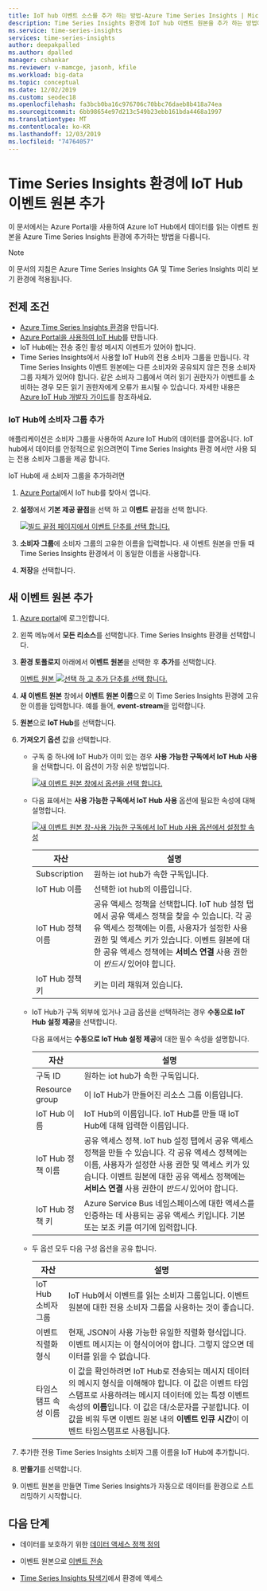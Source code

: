 ```yaml
---
title: IoT hub 이벤트 소스를 추가 하는 방법-Azure Time Series Insights | Microsoft Docs
description: Time Series Insights 환경에 IoT hub 이벤트 원본을 추가 하는 방법에 대해 알아봅니다.
ms.service: time-series-insights
services: time-series-insights
author: deepakpalled
ms.author: dpalled
manager: cshankar
ms.reviewer: v-mamcge, jasonh, kfile
ms.workload: big-data
ms.topic: conceptual
ms.date: 12/02/2019
ms.custom: seodec18
ms.openlocfilehash: fa3bcb0ba16c976706c70bbc76daeb8b418a74ea
ms.sourcegitcommit: 6bb98654e97d213c549b23ebb161bda4468a1997
ms.translationtype: MT
ms.contentlocale: ko-KR
ms.lasthandoff: 12/03/2019
ms.locfileid: "74764057"
---
```

# <a name="add-an-iot-hub-event-source-to-your-time-series-insights-environment"></a>Time Series Insights 환경에 IoT Hub 이벤트 원본 추가

이 문서에서는 Azure Portal을 사용하여 Azure IoT Hub에서 데이터를 읽는 이벤트 원본을 Azure Time Series Insights 환경에 추가하는 방법을 다룹니다.

> [!NOTE]
> 이 문서의 지침은 Azure Time Series Insights GA 및 Time Series Insights 미리 보기 환경에 적용됩니다.

## <a name="prerequisites"></a>전제 조건

* [Azure Time Series Insights 환경](time-series-insights-update-create-environment.md)을 만듭니다.
* [Azure Portal을 사용하여 IoT Hub](../iot-hub/iot-hub-create-through-portal.md)를 만듭니다.
* IoT Hub에는 전송 중인 활성 메시지 이벤트가 있어야 합니다.
* Time Series Insights에서 사용할 IoT Hub의 전용 소비자 그룹을 만듭니다. 각 Time Series Insights 이벤트 원본에는 다른 소비자와 공유되지 않은 전용 소비자 그룹 자체가 있어야 합니다. 같은 소비자 그룹에서 여러 읽기 권한자가 이벤트를 소비하는 경우 모든 읽기 권한자에게 오류가 표시될 수 있습니다. 자세한 내용은 [Azure IoT Hub 개발자 가이드](../iot-hub/iot-hub-devguide.md)를 참조하세요.

### <a name="add-a-consumer-group-to-your-iot-hub"></a>IoT Hub에 소비자 그룹 추가

애플리케이션은 소비자 그룹을 사용하여 Azure IoT Hub의 데이터를 끌어옵니다. IoT hub에서 데이터를 안정적으로 읽으려면이 Time Series Insights 환경 에서만 사용 되는 전용 소비자 그룹을 제공 합니다.

IoT Hub에 새 소비자 그룹을 추가하려면

1. [Azure Portal](https://portal.azure.com)에서 IoT hub를 찾아서 엽니다.

1. **설정**에서 **기본 제공 끝점**을 선택 하 고 **이벤트** 끝점을 선택 합니다.

   [![빌드 끝점 페이지에서 이벤트 단추를 선택 합니다.](media/time-series-insights-how-to-add-an-event-source-iothub/tsi-connect-iot-hub.png)](media/time-series-insights-how-to-add-an-event-source-iothub/tsi-connect-iot-hub.png#lightbox)

1. **소비자 그룹**에 소비자 그룹의 고유한 이름을 입력합니다. 새 이벤트 원본을 만들 때 Time Series Insights 환경에서 이 동일한 이름을 사용합니다.

1. **저장**을 선택합니다.

## <a name="add-a-new-event-source"></a>새 이벤트 원본 추가

1. [Azure portal](https://portal.azure.com)에 로그인합니다.

1. 왼쪽 메뉴에서 **모든 리소스**를 선택합니다. Time Series Insights 환경을 선택합니다.

1. **환경 토폴로지** 아래에서 **이벤트 원본**을 선택한 후 **추가**를 선택합니다.

   [이벤트 원본 ![선택 하 고 추가 단추를 선택 합니다.](media/time-series-insights-how-to-add-an-event-source-iothub/tsi-add-event-source.png)](media/time-series-insights-how-to-add-an-event-source-iothub/tsi-add-event-source.png#lightbox)

1. **새 이벤트 원본** 창에서 **이벤트 원본 이름**으로 이 Time Series Insights 환경에 고유한 이름을 입력합니다. 예를 들어, **event-stream**을 입력합니다.

1. **원본**으로 **IoT Hub**를 선택합니다.

1. **가져오기 옵션** 값을 선택합니다.

   * 구독 중 하나에 IoT Hub가 이미 있는 경우 **사용 가능한 구독에서 IoT Hub 사용**을 선택합니다. 이 옵션이 가장 쉬운 방법입니다.
   
     [![새 이벤트 원본 창에서 옵션을 선택 합니다.](media/time-series-insights-how-to-add-an-event-source-iothub/tsi-select-an-import-option.png)](media/time-series-insights-how-to-add-an-event-source-iothub/tsi-select-an-import-option.png#lightbox)

    * 다음 표에서는 **사용 가능한 구독에서 IoT Hub 사용** 옵션에 필요한 속성에 대해 설명합니다.

       [![새 이벤트 원본 창-사용 가능한 구독에서 IoT Hub 사용 옵션에서 설정할 속성](media/time-series-insights-how-to-add-an-event-source-iothub/tsi-create-configure-confirm.png)](media/time-series-insights-how-to-add-an-event-source-iothub/tsi-create-configure-confirm.png#lightbox)

       | 자산 | 설명 |
       | --- | --- |
       | Subscription | 원하는 iot hub가 속한 구독입니다. |
       | IoT Hub 이름 | 선택한 iot hub의 이름입니다. |
       | IoT Hub 정책 이름 | 공유 액세스 정책을 선택합니다. IoT hub 설정 탭에서 공유 액세스 정책을 찾을 수 있습니다. 각 공유 액세스 정책에는 이름, 사용자가 설정한 사용 권한 및 액세스 키가 있습니다. 이벤트 원본에 대한 공유 액세스 정책에는 **서비스 연결** 사용 권한이 *반드시* 있어야 합니다. |
       | IoT Hub 정책 키 | 키는 미리 채워져 있습니다. |

    * IoT Hub가 구독 외부에 있거나 고급 옵션을 선택하려는 경우 **수동으로 IoT Hub 설정 제공**을 선택합니다.

      다음 표에서는 **수동으로 IoT Hub 설정 제공**에 대한 필수 속성을 설명합니다.

       | 자산 | 설명 |
       | --- | --- |
       | 구독 ID | 원하는 iot hub가 속한 구독입니다. |
       | Resource group | 이 IoT Hub가 만들어진 리소스 그룹 이름입니다. |
       | IoT Hub 이름 | IoT Hub의 이름입니다. IoT Hub를 만들 때 IoT Hub에 대해 입력한 이름입니다. |
       | IoT Hub 정책 이름 | 공유 액세스 정책. IoT hub 설정 탭에서 공유 액세스 정책을 만들 수 있습니다. 각 공유 액세스 정책에는 이름, 사용자가 설정한 사용 권한 및 액세스 키가 있습니다. 이벤트 원본에 대한 공유 액세스 정책에는 **서비스 연결** 사용 권한이 *반드시* 있어야 합니다. |
       | IoT Hub 정책 키 | Azure Service Bus 네임스페이스에 대한 액세스를 인증하는 데 사용되는 공유 액세스 키입니다. 기본 또는 보조 키를 여기에 입력합니다. |

    * 두 옵션 모두 다음 구성 옵션을 공유 합니다.

       | 자산 | 설명 |
       | --- | --- |
       | IoT Hub 소비자 그룹 | IoT Hub에서 이벤트를 읽는 소비자 그룹입니다. 이벤트 원본에 대한 전용 소비자 그룹을 사용하는 것이 좋습니다. |
       | 이벤트 직렬화 형식 | 현재, JSON이 사용 가능한 유일한 직렬화 형식입니다. 이벤트 메시지는 이 형식이어야 합니다. 그렇지 않으면 데이터를 읽을 수 없습니다. |
       | 타임스탬프 속성 이름 | 이 값을 확인하려면 IoT Hub로 전송되는 메시지 데이터의 메시지 형식을 이해해야 합니다. 이 값은 이벤트 타임스탬프로 사용하려는 메시지 데이터에 있는 특정 이벤트 속성의 **이름**입니다. 이 값은 대/소문자를 구분합니다. 이 값을 비워 두면 이벤트 원본 내의 **이벤트 인큐 시간**이 이벤트 타임스탬프로 사용됩니다. |


1. 추가한 전용 Time Series Insights 소비자 그룹 이름을 IoT Hub에 추가합니다.

1. **만들기**를 선택합니다.

1. 이벤트 원본을 만들면 Time Series Insights가 자동으로 데이터를 환경으로 스트리밍하기 시작합니다.

## <a name="next-steps"></a>다음 단계

* 데이터를 보호하기 위한 [데이터 액세스 정책 정의](time-series-insights-data-access.md)

* 이벤트 원본으로 [이벤트 전송](time-series-insights-send-events.md)

* [Time Series Insights 탐색기](https://insights.timeseries.azure.com)에서 환경에 액세스
